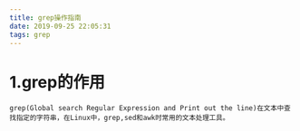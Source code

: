 ```yaml
---
title: grep操作指南
date: 2019-09-25 22:05:31
tags: grep
---
```


# 1.grep的作用
	grep(Global search Regular Expression and Print out the line)在文本中查找指定的字符串，在Linux中，grep,sed和awk时常用的文本处理工具。

